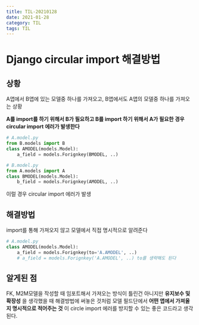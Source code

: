 ```yaml
---
title: TIL-20210128
date: 2021-01-28
category: TIL
tags: TIL
---
```


# Django circular import 해결방법

## 상황

A앱에서 B앱에 있는 모델중 하나를 가져오고, B앱에서도 A앱의 모델중 하나를 가져오는 상황

**A를 import를 하기 위해서 B가 필요하고 B를 import 하기 위해서 A가 필요한 경우
circular import 에러가 발생한다**

```python
# A.model.py
from B.models import B
class AMODEL(models.Model):
    a_field = models.Forignkey(BMODEL, ..)
```

```python
# B.model.py
from A.models import A
class BMODEL(models.Model):
    b_field = models.Forignkey(AMODEL, ..)
```

이럴 경우 circular import 에러가 발생

## 해결방법

import를 통해 가져오지 않고 모델에서 직접 명시적으로 알려준다

```python
# A.model.py
class AMODEL(models.Model):
    a_field = models.Forignkey(to='A.AMODEL', ..)
    # a_field = models.Forignkey('A.AMODEL', ..) to를 생략해도 된다
```

## 알게된 점

FK, M2M모델을 작성할 때 임포트해서 가져오는 방식이 틀린건 아니지만
**유지보수 및 확장성** 을 생각했을 때 해결방법에 써놓은 것처럼 모델 필드단에서
**어떤 앱에서 가져올지 명시적으로 적어주는 것** 이 circle import 에러를 방지할 수 있는 좋은 코드라고 생각된다.
